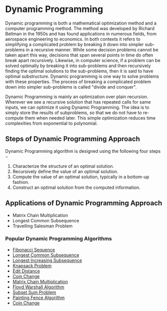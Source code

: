 # Dynamic Programming

Dynamic programming is both a mathematical optimization method and a computer programming method. The method was developed by Richard Bellman in the 1950s and has found applications in numerous fields, from aerospace engineering to economics. In both contexts it refers to simplifying a complicated problem by breaking it down into simpler sub-problems in a recursive manner. While some decision problems cannot be taken apart this way, decisions that span several points in time do often break apart recursively. Likewise, in computer science, if a problem can be solved optimally by breaking it into sub-problems and then recursively finding the optimal solutions to the sub-problems, then it is said to have optimal substructure. Dynamic programming is one way to solve problems with these properties. The process of breaking a complicated problem down into simpler sub-problems is called "divide and conquer".

Dynamic Programming is mainly an optimization over plain recursion. Wherever we see a recursive solution that has repeated calls for same inputs, we can optimize it using Dynamic Programming. The idea is to simply store the results of subproblems, so that we do not have to re-compute them when needed later. This simple optimization reduces time complexities from exponential to polynomial.


## Steps of Dynamic Programming Approach
Dynamic Programming algorithm is designed using the following four steps −

1. Characterize the structure of an optimal solution.
2. Recursively define the value of an optimal solution.
3. Compute the value of an optimal solution, typically in a bottom-up fashion.
4. Construct an optimal solution from the computed information.


## Applications of Dynamic Programming Approach
- Matrix Chain Multiplication
- Longest Common Subsequence
- Travelling Salesman Problem


### Popular Dynamic Programming Algorithms
* [Fibonacci Sequence](Fibonacci%20Sequence/README.md)
* [Longest Common Subsequence](Longest%20Common%20Subsequence/README.md)
* [Longest Increasing Subsequence](Longest%20Increasing%20Subsequence/README.md)
* [Knapsack Problem](Knapsack%20Problem/README.md)
* [Edit Distance](Edit%20Distance/README.md)
* [Coin Change](Coin%20Change/README.md)
* [Matrix Chain Multiplication](Matrix%20Chain%20Multiplication/README.md)
* [Floyd Warshall Algorithm](Floyd%20Warshall%20Algorithm/readme.md)
* [Subset Sum Problem](Subset%20Sum%20Problem/readme.md)
* [Painting Fence Algorithm](Painting%20Fence%20Algorithm/readme.md)
* [Coin Change](Coin%20Change/readme.md)
